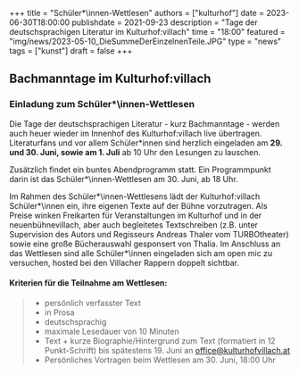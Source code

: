 +++ 
title = "Schüler*\innen-Wettlesen" 
authors = ["kulturhof"]
date = 2023-06-30T18:00:00 
publishdate = 2021-09-23 
description = "Tage der deutschsprachigen Literatur im Kulturhof:villach" 
time = "18:00" 
featured = "img/news/2023-05-10_DieSummeDerEinzelnenTeile.JPG" 
type = "news"
tags = ["kunst"]
draft = false
+++

## Bachmanntage im Kulturhof:villach
### Einladung zum Schüler*\innen-Wettlesen

Die Tage der deutschsprachigen Literatur - kurz Bachmanntage - werden auch heuer wieder im Innenhof des Kulturhof:villach live übertragen.
Literaturfans und vor allem Schüler\*innen sind herzlich eingeladen am **29. und 30. Juni, sowie am 1. Juli** ab 10 Uhr den Lesungen zu lauschen.

Zusätzlich findet ein buntes Abendprogramm statt. Ein Programmpunkt darin ist das Schüler*\innen-Wettlesen am 30. Juni, ab 18 Uhr.

Im Rahmen des Schüler*\innen-Wettlesens lädt der Kulturhof:villach Schüler*\innen ein, ihre eigenen Texte auf der Bühne vorzutragen. Als Preise winken Freikarten für Veranstaltungen im Kulturhof und in der neuenbühnevillach, aber auch begleitetes Textschreiben (z.B. unter Supervision des Autors und Regisseurs Andreas Thaler vom TURBOtheater)  sowie eine große Bücherauswahl gesponsert von Thalia.
Im Anschluss an das Wettlesen sind alle Schüler*\innen eingeladen sich am open mic zu versuchen, hosted bei den Villacher Rappern doppelt sichtbar.

#### Kriterien für die Teilnahme am Wettlesen:
> - persönlich verfasster Text
> - in Prosa
> - deutschsprachig
> - maximale Lesedauer von 10 Minuten
> - Text + kurze Biographie/Hintergrund zum Text (formatiert in 12 Punkt-Schrift) bis spätestens 19. Juni an office@kulturhofvillach.at 
> - Persönliches Vortragen beim Wettlesen am 30. Juni, 18:00 Uhr

